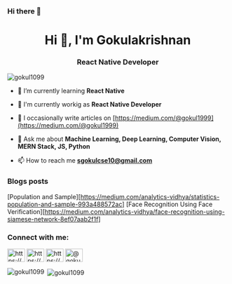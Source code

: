 ### Hi there 👋


<!-- **gokul1099/gokul1099** is a ✨ _special_ ✨ repository because its `README.md` (this file) appears on your GitHub profile. -->

<h1 align="center">Hi 👋, I'm Gokulakrishnan</h1>
<h3 align="center">React Native Developer</h3>

<p align="left"> <img src="https://komarev.com/ghpvc/?username=gokul1099" alt="gokul1099" /> </p>

- 🌱 I’m currently learning **React Native**

- 🏢 I'm currently workig as **React Native Developer**
 
- 📝 I occasionally write articles on [https://medium.com/@gokul1999](https://medium.com/@gokul1999)

- 💬 Ask me about **Machine Learning, Deep Learning, Computer Vision, MERN Stack, JS, Python**

- 📫 How to reach me **sgokulcse10@gmail.com**

### Blogs posts
<!-- BLOG-POST-LIST:START -->
[Population and Sample][https://medium.com/analytics-vidhya/statistics-population-and-sample-993a488572ac]
[Face Recognition Using Face Verification][https://medium.com/analytics-vidhya/face-recognition-using-siamese-network-8ef07aab2f1f]
<!-- BLOG-POST-LIST:END -->

<p align="left">
<h3 align="left">Connect with me:</h3>
<a href="https://linkedin.com/in/https://www.linkedin.com/in/gokul1099/" target="blank"><img align="center" src="https://cdn.jsdelivr.net/npm/simple-icons@3.0.1/icons/linkedin.svg" alt="https://www.linkedin.com/in/gokul1099/" height="30" width="40" /></a>
<a href="https://stackoverflow.com/users/https://stackoverflow.com/users/10040685/gokulakrishnan" target="blank"><img align="center" src="https://cdn.jsdelivr.net/npm/simple-icons@3.0.1/icons/stackoverflow.svg" alt="https://stackoverflow.com/users/10040685/gokulakrishnan" height="30" width="40" /></a>
<a href="https://www.kaggle.com/genialgokul1099" target="blank"><img align="center" src="https://cdn.jsdelivr.net/npm/simple-icons@3.0.1/icons/kaggle.svg" alt="https://www.kaggle.com/genialgokul1099" height="30" width="40" /></a>
<a href="https://medium.com/@gokul1999" target="blank"><img align="center" src="https://cdn.jsdelivr.net/npm/simple-icons@3.0.1/icons/medium.svg" alt="@gokul1999" height="30" width="40" /></a>
</p>



<p><img align="left" src="https://github-readme-stats.vercel.app/api/top-langs/?username=gokul1099&layout=compact" alt="gokul1099" /></p>

<p>&nbsp;<img align="center" src="https://github-readme-stats.vercel.app/api?username=gokul1099&show_icons=true" alt="gokul1099" /></p>

